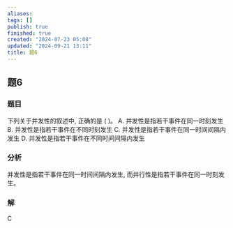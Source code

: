 ```yaml
---
aliases: 
tags: []
publish: true
finished: true
created: "2024-07-23 05:08"
updated: "2024-09-21 13:11"
title: 题6
---
```


## 题6
### 题目
下列关于并发性的叙述中, 正确的是 ( )。
A. 并发性是指若干事件在同一时刻发生
B. 并发性是指若干事件在不同时刻发生
C. 并发性是指若干事件在同一时间间隔内发生
D. 并发性是指若干事件在不同时间间隔内发生
### 分析
并发性是指若干事件在同一时间间隔内发生, 而并行性是指若干事件在同一时刻发生。
### 解
C